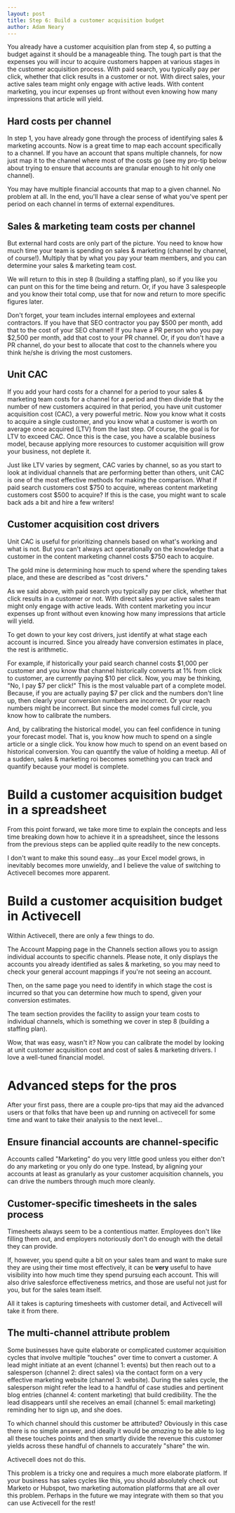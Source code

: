 ```yaml
---
layout: post
title: Step 6: Build a customer acquisition budget
author: Adam Neary
---
```


You already have a customer acquisition plan from step 4, so putting a budget against it should be a manageable thing. The tough part is that the expenses you will incur to acquire customers happen at various stages in the customer acquisition process. With paid search, you typically pay per click, whether that click results in a customer or not. With direct sales, your active sales team might only engage with active leads. With content marketing, you incur expenses up front without even knowing how many impressions that article will yield.

## Hard costs per channel

In step 1, you have already gone through the process of identifying sales & marketing accounts. Now is a great time to map each account specifically to a channel. If you have an account that spans multiple channels, for now just map it to the channel where most of the costs go (see my pro-tip below about trying to ensure that accounts are granular enough to hit only one channel).

You may have multiple financial accounts that map to a given channel. No problem at all. In the end, you'll have a clear sense of what you've spent per period on each channel in terms of external expenditures.

## Sales & marketing team costs per channel

But external hard costs are only part of the picture. You need to know how much time your team is spending on sales & marketing (channel by channel, of course!). Multiply that by what you pay your team members, and you can determine your sales & marketing team cost.

We will return to this in step 8 (building a staffing plan), so if you like you can punt on this for the time being and return. Or, if you have 3 salespeople and you know their total comp, use that for now and return to more specific figures later.

Don't forget, your team includes internal employees and external contractors. If you have that SEO contractor you pay $500 per month, add that to the cost of your SEO channel! If you have a PR person who you pay $2,500 per month, add that cost to your PR channel. Or, if you don't have a PR channel, do your best to allocate that cost to the channels where you think he/she is driving the most customers.

## Unit CAC

If you add your hard costs for a channel for a period to your sales & marketing team costs for a channel for a period and then divide that by the number of new customers acquired in that period, you have unit customer acquisition cost (CAC), a very powerful metric. Now you know what it costs to acquire a single customer, and you know what a customer is worth on average once acquired (LTV) from the last step. Of course, the goal is for LTV to exceed CAC. Once this is the case, you have a scalable business model, because applying more resources to customer acquisition will grow your business, not deplete it.

Just like LTV varies by segment, CAC varies by channel, so as you start to look at individual channels that are performing better than others, unit CAC is one of the most effective methods for making the comparison. What if paid search customers cost $750 to acquire, whereas content marketing customers cost $500 to acquire? If this is the case, you might want to scale back ads a bit and hire a few writers!

## Customer acquisition cost drivers

Unit CAC is useful for prioritizing channels based on what's working and what is not. But you can't always act operationally on the knowledge that a customer in the content marketing channel costs $750 each to acquire.

The gold mine is determining how much to spend where the spending takes place, and these are described as "cost drivers."

As we said above, with paid search you typically pay per click, whether that click results in a customer or not. With direct sales your active sales team might only engage with active leads. With content marketing you incur expenses up front without even knowing how many impressions that article will yield.

To get down to your key cost drivers, just identify at what stage each account is incurred. Since you already have conversion estimates in place, the rest is arithmetic.

For example, if historically your paid search channel costs $1,000 per customer and you know that channel historically converts at 1% from click to customer, are currently paying $10 per click. Now, you may be thinking, "No, I pay $7 per click!" This is the most valuable part of a complete model. Because, if you are actually paying $7 per click and the numbers don't line up, then clearly your conversion numbers are incorrect. Or your reach numbers might be incorrect. But since the model comes full circle, you know how to calibrate the numbers.

And, by calibrating the historical model, you can feel confidence in tuning your forecast model. That is, you know how much to spend on a single article or a single click. You know how much to spend on an event based on historical conversion. You can quantify the value of holding a meetup. All of a sudden, sales & marketing roi becomes something you can track and quantify because your model is complete.

# Build a customer acquisition budget in a spreadsheet

From this point forward, we take more time to explain the concepts and less time breaking down how to achieve it in a spreadsheet, since the lessons from the previous steps can be applied quite readily to the new concepts.

I don't want to make this sound easy...as your Excel model grows, in inevitably becomes more unwieldy, and I believe the value of switching to Activecell becomes more apparent.

# Build a customer acquisition budget in Activecell

Within Activecell, there are only a few things to do. 

The Account Mapping page in the Channels section allows you to assign individual accounts to specific channels. Please note, it only displays the accounts you already identified as sales & marketing, so you may need to check your general account mappings if you're not seeing an account.

Then, on the same page you need to identify in which stage the cost is incurred so that you can determine how much to spend, given your conversion estimates.

The team section provides the facility to assign your team costs to individual channels, which is something we cover in step 8 (building a staffing plan).

Wow, that was easy, wasn't it? Now you can calibrate the model by looking at unit customer acquisition cost and cost of sales & marketing drivers. I love a well-tuned financial model.

# Advanced steps for the pros

After your first pass, there are a couple pro-tips that may aid the advanced users or that folks that have been up and running on activecell for some time and want to take their analysis to the next level...

## Ensure financial accounts are channel-specific

Accounts called "Marketing" do you very little good unless you either don't do any marketing or you only do one type. Instead, by aligning your accounts at least as granularly as your customer acquisition channels, you can drive the numbers through much more cleanly.

## Customer-specific timesheets in the sales process

Timesheets always seem to be a contentious matter. Employees don't like filling them out, and employers notoriously don't do enough with the detail they can provide.

If, however, you spend quite a bit on your sales team and want to make sure they are using their time most effectively, it can be **very** useful to have visibility into how much time they spend pursuing each account. This will also drive salesforce effectiveness metrics, and those are useful not just for you, but for the sales team itself.

All it takes is capturing timesheets with customer detail, and Activecell will take it from there.

## The multi-channel attribute problem

Some businesses have quite elaborate or complicated customer acquisition cycles that involve multiple "touches" over time to convert a customer. A lead might initiate at an event (channel 1: events) but then reach out to a salesperson (channel 2: direct sales) via the contact form on a very effective marketing website (channel 3: website). During the sales cycle, the salesperson might refer the lead to a handful of case studies and pertinent blog entries (channel 4: content marketing) that build credibility. The the lead disappears until she receives an email (channel 5: email marketing) reminding her to sign up, and she does.

To which channel should this customer be attributed? Obviously in this case there is no simple answer, and ideally it would be *amazing* to be able to log all these touches points and then smartly divide the revenue this customer yields across these handful of channels to accurately "share" the win.

Activecell does not do this.

This problem is a tricky one and requires a much more elaborate platform. If your business has sales cycles like this, you should absolutely check out Marketo or Hubspot, two marketing automation platforms that are all over this problem. Perhaps in the future we may integrate with them so that you can use Activecell for the rest!

